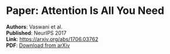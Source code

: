 # Paper: Attention Is All You Need

**Authors**: Vaswani et al.  
**Published**: NeurIPS 2017  
**Link**: https://arxiv.org/abs/1706.03762  
**PDF**: [Download from arXiv](https://arxiv.org/pdf/1706.03762.pdf)
